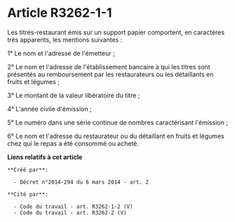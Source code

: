 # Article R3262-1-1

Les titres-restaurant émis sur un support papier comportent, en caractères très apparents, les mentions suivantes :

1° Le nom et l'adresse de l'émetteur ;

2° Le nom et l'adresse de l'établissement bancaire à qui les titres sont présentés au remboursement par les restaurateurs ou
les détaillants en fruits et légumes ;

3° Le montant de la valeur libératoire du titre ;

4° L'année civile d'émission ;

5° Le numéro dans une série continue de nombres caractérisant l'émission ;

6° Le nom et l'adresse du restaurateur ou du détaillant en fruits et légumes chez qui le repas a été consommé ou acheté.

**Liens relatifs à cet article**

	**Créé par**:

	  - Décret n°2014-294 du 6 mars 2014 - art. 2

	**Cité par**:

	  - Code du travail - art. R3262-1-2 (V)
	  - Code du travail - art. R3262-2 (V)
